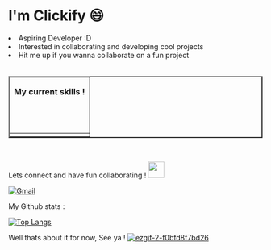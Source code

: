 <h1>I'm Clickify 😄</h1>
<li>Aspiring Developer :D
</li><li>Interested in collaborating and developing cool projects
</li><li>Hit me up if you wanna collaborate on a fun project 
<br>
<br>




<table border="2" align="center">
<tbody><tr><td>
<p dir="auto"><strong>My current skills ! </strong></p>


<a href="https://camo.githubusercontent.com/94be0a2e5be142925615e5821d97137a930d08fc154962ce43860f1957e6661e/68747470733a2f2f696d672e736869656c64732e696f2f62616467652f507974686f6e2d3337373641423f7374796c653d666f722d7468652d6261646765266c6f676f3d707974686f6e266c6f676f436f6c6f723d7768697465" rel="nofollow"><img src="https://camo.githubusercontent.com/94be0a2e5be142925615e5821d97137a930d08fc154962ce43860f1957e6661e/68747470733a2f2f696d672e736869656c64732e696f2f62616467652f507974686f6e2d3337373641423f7374796c653d666f722d7468652d6261646765266c6f676f3d707974686f6e266c6f676f436f6c6f723d7768697465" alt="" style="max-width: 100%;"></a>

<a href="https://camo.githubusercontent.com/d63d473e728e20a286d22bb2226a7bf45a2b9ac6c72c59c0e61e9730bfe4168c/68747470733a2f2f696d672e736869656c64732e696f2f62616467652f48544d4c352d4533344632363f7374796c653d666f722d7468652d6261646765266c6f676f3d68746d6c35266c6f676f436f6c6f723d7768697465" rel="nofollow"><img src="https://camo.githubusercontent.com/d63d473e728e20a286d22bb2226a7bf45a2b9ac6c72c59c0e61e9730bfe4168c/68747470733a2f2f696d672e736869656c64732e696f2f62616467652f48544d4c352d4533344632363f7374796c653d666f722d7468652d6261646765266c6f676f3d68746d6c35266c6f676f436f6c6f723d7768697465" alt="" style="max-width: 100%;"></a>
<a href="https://camo.githubusercontent.com/3a0f693cfa032ea4404e8e02d485599bd0d192282b921026e89d271aaa3d7565/68747470733a2f2f696d672e736869656c64732e696f2f62616467652f435353332d3135373242363f7374796c653d666f722d7468652d6261646765266c6f676f3d63737333266c6f676f436f6c6f723d7768697465" rel="nofollow"><img src="https://camo.githubusercontent.com/3a0f693cfa032ea4404e8e02d485599bd0d192282b921026e89d271aaa3d7565/68747470733a2f2f696d672e736869656c64732e696f2f62616467652f435353332d3135373242363f7374796c653d666f722d7468652d6261646765266c6f676f3d63737333266c6f676f436f6c6f723d7768697465" alt="" style="max-width: 100%;"></a>




  </td>
  </tr><tr>
  <td>


</td></tr></tbody></table>
<br>
<p dir="auto">Lets connect and have fun collaborating !         <a target="_blank" rel="noopener noreferrer" href="https://github.com/TheDudeThatCode/TheDudeThatCode/raw/master/Assets/Handshake.gif"><img src="https://github.com/TheDudeThatCode/TheDudeThatCode/raw/master/Assets/Handshake.gif" height="32px" style="max-width: 100%;"></a></p>
<a target="_blank" rel="noopener noreferrer" href="https://camo.githubusercontent.com/571384769c09e0c66b45e39b5be70f68f552db3e2b2311bc2064f0d4a9f5983b/68747470733a2f2f696d672e736869656c64732e696f2f62616467652f476d61696c2d4431343833363f7374796c653d666f722d7468652d6261646765266c6f676f3d676d61696c266c6f676f436f6c6f723d7768697465"><img src="https://camo.githubusercontent.com/571384769c09e0c66b45e39b5be70f68f552db3e2b2311bc2064f0d4a9f5983b/68747470733a2f2f696d672e736869656c64732e696f2f62616467652f476d61696c2d4431343833363f7374796c653d666f722d7468652d6261646765266c6f676f3d676d61696c266c6f676f436f6c6f723d7768697465" alt="Gmail" style="max-width: 100%;"></a>
<p dir="auto">My Github stats :</p>
<p dir="auto"><a href="https://github.com/atharva100/github-readme-stats"><img src="https://camo.githubusercontent.com/2363c479d351e24ae47d0d35889466b6fda411879de596e3b2ee84730377e005/68747470733a2f2f6769746875622d726561646d652d73746174732e76657263656c2e6170702f6170692f746f702d6c616e67732f3f757365726e616d653d61746861727661313030" alt="Top Langs" data-canonical-src="https://github-readme-stats.vercel.app/api/top-langs/?username=atharva100" style="max-width: 100%;"></a></p>

<p dir="auto">Well thats about it for now, See ya !   <a target="_blank" rel="noopener noreferrer" href="https://user-images.githubusercontent.com/83284294/124421267-b65b8100-dd7e-11eb-83a6-b3572a3ee21f.gif"><img src="https://user-images.githubusercontent.com/83284294/124421267-b65b8100-dd7e-11eb-83a6-b3572a3ee21f.gif" alt="ezgif-2-f0bfd8f7bd26" style="max-width: 100%;"></a></p>

</li></article>
